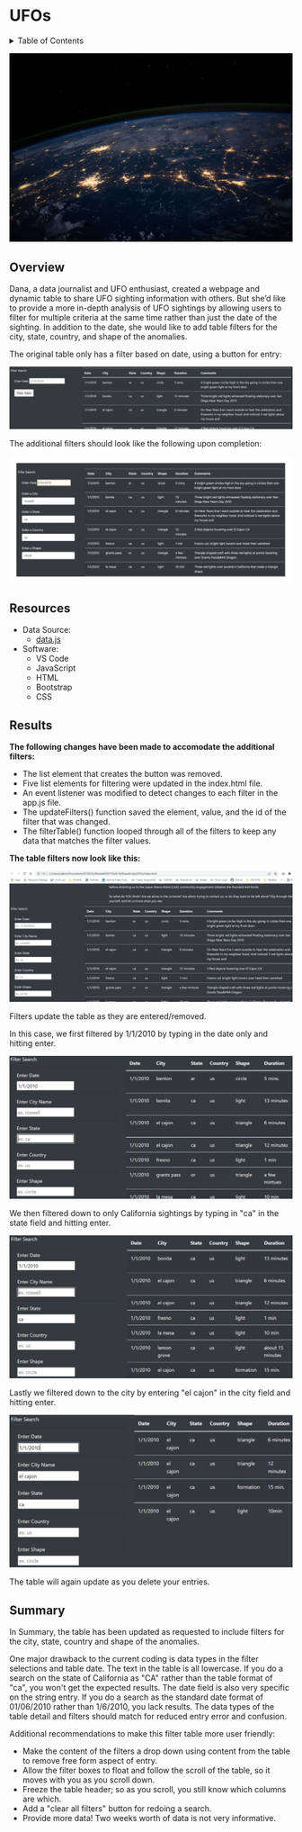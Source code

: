 # UFOs

<details><summary>Table of Contents</summary>
<p>

1. [Overview](https://github.com/catsdata/UFOs#overview)
2. [Resources](https://github.com/catsdata/UFOs#resources)
3. [Results](https://github.com/catsdata/UFOs#results)
4. [Summary](https://github.com/catsdata/UFOs#summary)

</p>
</details>

![current](https://github.com/catsdata/UFOs/blob/main/static/images/nasa.jpg)

## Overview

Dana, a data journalist and UFO enthusiast, created a webpage and dynamic table to share UFO sighting information with others.  But she’d like to provide a more in-depth analysis of UFO sightings by allowing users to filter for multiple criteria at the same time rather than just the date of the sighting. In addition to the date, she would like to add table filters for the city, state, country, and shape of the anomalies.  

The original table only has a filter based on date, using a button for entry:

![current](https://github.com/catsdata/UFOs/blob/main/static/images/original.PNG)

The additional filters should look like the following upon completion:

![current](https://github.com/catsdata/UFOs/blob/main/static/images/challenge_example.png)


## Resources

- Data Source:
  - [data.js](https://github.com/catsdata/UFOs/blob/main/static/js/data.js)
- Software:
  - VS Code
  - JavaScript
  - HTML
  - Bootstrap
  - CSS      

## Results

**The following changes have been made to accomodate the additional filters:**
- The list element that creates the button was removed.
- Five list elements for filtering were updated in the index.html file.
- An event listener was modified to detect changes to each filter in the app.js file.
- The updateFilters() function saved the element, value, and the id of the filter that was changed.
- The filterTable() function looped through all of the filters to keep any data that matches the filter values. 

**The table filters now look like this:**

![completed](https://github.com/catsdata/UFOs/blob/main/static/images/completed_challenge.PNG)

Filters update the table as they are entered/removed.

In this case, we first filtered by 1/1/2010 by typing in the date only and hitting enter.

![completed](https://github.com/catsdata/UFOs/blob/main/static/images/single.PNG)

We then filtered down to only California sightings by typing in "ca" in the state field and hitting enter.

![completed](https://github.com/catsdata/UFOs/blob/main/static/images/double.PNG)

Lastly we filtered down to the city by entering "el cajon" in the city field and hitting enter.

![completed](https://github.com/catsdata/UFOs/blob/main/static/images/triple.PNG)

The table will again update as you delete your entries.


## Summary

In Summary, the table has been updated as requested to include filters for the city, state, country and shape of the anomalies.  

One major drawback to the current coding is data types in the filter selections and table date.  The text in the table is all lowercase.  If you do a search on the state of California as "CA" rather than the table format of "ca", you won't get the expected results.  The date field is also very specific on the string entry.  If you do a search as the standard date format of 01/06/2010 rather than 1/6/2010, you lack results.   The data types of the table detail and filters should match for reduced entry error and confusion.

Additional recommendations to make this filter table more user friendly:
- Make the content of the filters a drop down using content from the table to remove free form aspect of entry.
- Allow the filter boxes to float and follow the scroll of the table, so it moves with you as you scroll down.
- Freeze the table header; so as you scroll, you still know which columns are which.
- Add a "clear all filters" button for redoing a search.
- Provide more data!  Two weeks worth of data is not very informative.
